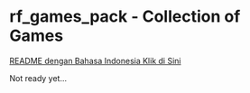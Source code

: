 # rf_games_pack - Collection of Games

[README dengan Bahasa Indonesia Klik di Sini](https://github.com/rakifsul/rf_games_pack/blob/main/README_id.md)

Not ready yet...